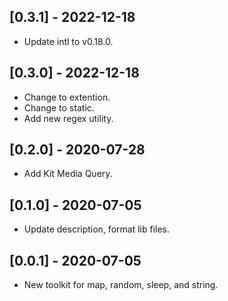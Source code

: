 ## [0.3.1] - 2022-12-18

* Update intl to v0.18.0.

## [0.3.0] - 2022-12-18

* Change to extention.
* Change to static.
* Add new regex utility.

## [0.2.0] - 2020-07-28

* Add Kit Media Query.

## [0.1.0] - 2020-07-05

* Update description, format lib files.

## [0.0.1] - 2020-07-05

* New toolkit for map, random, sleep, and string.
